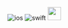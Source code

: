 


![ios](https://img.shields.io/badge/iOS-000000?style=for-the-badge&logo=ios&logoColor=white)
![swift](https://img.shields.io/badge/Swift-FA7343?style=for-the-badge&logo=swift&logoColor=white)
<img src="https://avatars.githubusercontent.com/u/7774181?s=280&v=4" width="30">
